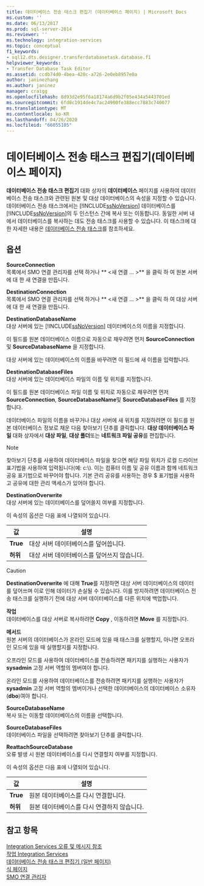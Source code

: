 ```yaml
---
title: 데이터베이스 전송 태스크 편집기 (데이터베이스 페이지) | Microsoft Docs
ms.custom: ''
ms.date: 06/13/2017
ms.prod: sql-server-2014
ms.reviewer: ''
ms.technology: integration-services
ms.topic: conceptual
f1_keywords:
- sql12.dts.designer.transferdatabasetask.database.f1
helpviewer_keywords:
- Transfer Database Task Editor
ms.assetid: ccdb74d0-4bea-420c-a726-2e0eb8957e0a
author: janinezhang
ms.author: janinez
manager: craigg
ms.openlocfilehash: 8d93d2e95f6a18174a6d9b2f05e434a5443701ed
ms.sourcegitcommit: 6fd8c1914de4c7ac24900fe388ecc7883c740077
ms.translationtype: MT
ms.contentlocale: ko-KR
ms.lasthandoff: 04/26/2020
ms.locfileid: "66055105"
---
```

# <a name="transfer-database-task-editor-databases-page"></a>데이터베이스 전송 태스크 편집기(데이터베이스 페이지)
  **데이터베이스 전송 태스크 편집기** 대화 상자의 **데이터베이스** 페이지를 사용하여 데이터베이스 전송 태스크와 관련된 원본 및 대상 데이터베이스의 속성을 지정할 수 있습니다. 데이터베이스 전송 태스크에서는 [!INCLUDE[ssNoVersion](../includes/ssnoversion-md.md)] 데이터베이스를 [!INCLUDE[ssNoVersion](../includes/ssnoversion-md.md)]의 두 인스턴스 간에 복사 또는 이동합니다. 동일한 서버 내에서 데이터베이스를 복사하는 데도 전송 태스크를 사용할 수 있습니다. 이 태스크에 대한 자세한 내용은 [데이터베이스 전송 태스크](control-flow/transfer-database-task.md)를 참조하세요.  
  
## <a name="options"></a>옵션  
 **SourceConnection**  
 목록에서 SMO 연결 관리자를 선택 하거나 ** \<새 연결 ... >** 을 클릭 하 여 원본 서버에 대 한 새 연결을 만듭니다.  
  
 **DestinationConnection**  
 목록에서 SMO 연결 관리자를 선택 하거나 ** \<새 연결 ... >** 을 클릭 하 여 대상 서버에 대 한 새 연결을 만듭니다.  
  
 **DestinationDatabaseName**  
 대상 서버에 있는 [!INCLUDE[ssNoVersion](../includes/ssnoversion-md.md)] 데이터베이스의 이름을 지정합니다.  
  
 이 필드를 원본 데이터베이스 이름으로 자동으로 채우려면 먼저 **SourceConnection** 및 **SourceDatabaseName** 을 지정합니다.  
  
 대상 서버에 있는 데이터베이스의 이름을 바꾸려면 이 필드에 새 이름을 입력합니다.  
  
 **DestinationDatabaseFiles**  
 대상 서버에 있는 데이터베이스 파일의 이름 및 위치를 지정합니다.  
  
 이 필드를 원본 데이터베이스 파일 이름 및 위치로 자동으로 채우려면 먼저 **SourceConnection**, **SourceDatabaseName**및 **SourceDatabaseFiles** 를 지정합니다.  
  
 데이터베이스 파일의 이름을 바꾸거나 대상 서버에 새 위치를 지정하려면 이 필드를 원본 데이터베이스 정보로 채운 다음 찾아보기 단추를 클릭합니다. **대상 데이터베이스 파일** 대화 상자에서 **대상 파일**, **대상 폴더**또는 **네트워크 파일 공유**를 편집합니다.  
  
> [!NOTE]  
>  찾아보기 단추를 사용하여 데이터베이스 파일을 찾으면 해당 파일 위치가 로컬 드라이브 표기법을 사용하여 입력됩니다(예: c:\\). 이는 컴퓨터 이름 및 공유 이름과 함께 네트워크 공유 표기법으로 바꾸어야 합니다. 기본 관리 공유를 사용하는 경우 $ 표기법을 사용하고 공유에 대한 관리 액세스가 있어야 합니다.  
  
 **DestinationOverwrite**  
 대상 서버에 있는 데이터베이스를 덮어쓸지 여부를 지정합니다.  
  
 이 속성의 옵션은 다음 표에 나열되어 있습니다.  
  
|값|설명|  
|-----------|-----------------|  
|**True**|대상 서버 데이터베이스를 덮어씁니다.|  
|**허위**|대상 서버 데이터베이스를 덮어쓰지 않습니다.|  
  
> [!CAUTION]  
>  **DestinationOverwrite** 에 대해 **True**를 지정하면 대상 서버 데이터베이스의 데이터를 덮어쓰며 이로 인해 데이터가 손실될 수 있습니다. 이를 방지하려면 데이터베이스 전송 태스크를 실행하기 전에 대상 서버 데이터베이스를 다른 위치에 백업합니다.  
  
 **작업**  
 데이터베이스를 대상 서버로 복사하려면 **Copy** , 이동하려면 **Move** 를 지정합니다.  
  
 **메서드**  
 원본 서버의 데이터베이스가 온라인 모드에 있을 때 태스크를 실행할지, 아니면 오프라인 모드에 있을 때 실행할지를 지정합니다.  
  
 오프라인 모드를 사용하여 데이터베이스를 전송하려면 패키지를 실행하는 사용자가 **sysadmin** 고정 서버 역할의 멤버여야 합니다.  
  
 온라인 모드를 사용하여 데이터베이스를 전송하려면 패키지를 실행하는 사용자가 **sysadmin** 고정 서버 역할의 멤버이거나 선택한 데이터베이스의 데이터베이스 소유자(**dbo**)여야 합니다.  
  
 **SourceDatabaseName**  
 복사 또는 이동할 데이터베이스의 이름을 선택합니다.  
  
 **SourceDatabaseFiles**  
 데이터베이스 파일을 선택하려면 찾아보기 단추를 클릭합니다.  
  
 **ReattachSourceDatabase**  
 오류 발생 시 원본 데이터베이스를 다시 연결할지 여부를 지정합니다.  
  
 이 속성의 옵션은 다음 표에 나열되어 있습니다.  
  
|값|설명|  
|-----------|-----------------|  
|**True**|원본 데이터베이스를 다시 연결합니다.|  
|**허위**|원본 데이터베이스를 다시 연결하지 않습니다.|  
  
## <a name="see-also"></a>참고 항목  
 [Integration Services 오류 및 메시지 참조](../../2014/integration-services/integration-services-error-and-message-reference.md)   
 [작업 Integration Services](control-flow/integration-services-tasks.md)   
 [데이터베이스 전송 태스크 편집기 &#40;일반 페이지&#41;](general-page-of-integration-services-designers-options.md)   
 [식 페이지](expressions/expressions-page.md)   
 [SMO 연결 관리자](connection-manager/smo-connection-manager.md)  
  
  
